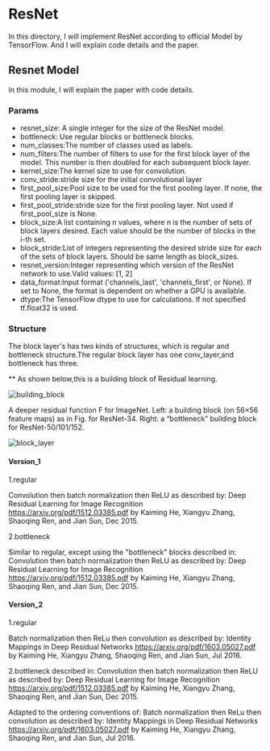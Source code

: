 # ResNet
In this directory, I will implement ResNet according to official Model 
by TensorFlow. And I will explain code details and the paper.

## Resnet Model
In this module, I will explain the paper with code details.

### Params
- resnet_size: A single integer for the size of the ResNet model.
- bottleneck: Use regular blocks or bottleneck blocks.
- num_classes:The number of classes used as labels.
- num_filters:The number of filters to use for the first block layer
            of the model. This number is then doubled for each subsequent block
            layer.
- kernel_size:The kernel size to use for convolution.
- conv_stride:stride size for the initial convolutional layer
- first_pool_size:Pool size to be used for the first pooling layer.
            If none, the first pooling layer is skipped.
- first_pool_stride:stride size for the first pooling layer. Not used
            if first_pool_size is None.
- block_size:A list containing n values, where n is the number of sets of
            block layers desired. Each value should be the number of blocks in the
            i-th set.
- block_stride:List of integers representing the desired stride size for
            each of the sets of block layers. Should be same length as block_sizes.
- resnet_version:Integer representing which version of the ResNet network
            to use.Valid values: [1, 2]
- data_format:Input format ('channels_last', 'channels_first', or None).
            If set to None, the format is dependent on whether a GPU is available.
- dtype:The TensorFlow dtype to use for calculations. If not specified
            tf.float32 is used.


### Structure
The block layer's has two kinds of structures, which is regular and bottleneck structure.The regular block layer has one conv_layer,and bottleneck has three.

** As shown below,this is a building block of Residual learning.

<img src="https://github.com/Losstie/Image_Classification_by_CNN/blob/master/ResNet/building_block.png" alt="building_block" />

A deeper residual function F for ImageNet. Left: a building block (on 56×56 feature maps) as in Fig. for ResNet-34.
Right: a “bottleneck” building block for ResNet-50/101/152. 

<img src="https://github.com/Losstie/Image_Classification_by_CNN/blob/master/ResNet/block_layer.png" alt="block_layer" />

#### Version_1
1.regular 

Convolution then batch normalization then ReLU as described by:
        Deep Residual Learning for Image Recognition
        https://arxiv.org/pdf/1512.03385.pdf
        by Kaiming He, Xiangyu Zhang, Shaoqing Ren, and Jian Sun, Dec 2015.

2.bottleneck

Similar to regular, except using the "bottleneck" blocks
  described in:
    Convolution then batch normalization then ReLU as described by:
      Deep Residual Learning for Image Recognition
      https://arxiv.org/pdf/1512.03385.pdf
      by Kaiming He, Xiangyu Zhang, Shaoqing Ren, and Jian Sun, Dec 2015.

#### Version_2

1.regular

Batch normalization then ReLu then convolution as described by:
    Identity Mappings in Deep Residual Networks
    https://arxiv.org/pdf/1603.05027.pdf
    by Kaiming He, Xiangyu Zhang, Shaoqing Ren, and Jian Sun, Jul 2016.

2.bottleneck
described in:
        Convolution then batch normalization then ReLU as described by:
        Deep Residual Learning for Image Recognition
        https://arxiv.org/pdf/1512.03385.pdf
        by Kaiming He, Xiangyu Zhang, Shaoqing Ren, and Jian Sun, Dec 2015.
        
 Adapted to the ordering conventions of:
        Batch normalization then ReLu then convolution as described by:
        Identity Mappings in Deep Residual Networks
        https://arxiv.org/pdf/1603.05027.pdf
        by Kaiming He, Xiangyu Zhang, Shaoqing Ren, and Jian Sun, Jul 2016.